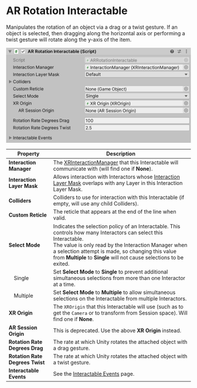 # AR Rotation Interactable

Manipulates the rotation of an object via a drag or a twist gesture. If an object is selected, then dragging along the horizontal axis or performing a twist gesture will rotate along the y-axis of the item.

![ARRotationInteractable component](images/ar-rotation-interactable.png)

| **Property** | **Description** |
|---|---|
| **Interaction Manager** | The [XRInteractionManager](xr-interaction-manager.md) that this Interactable will communicate with (will find one if **None**). |
| **Interaction Layer Mask** | Allows interaction with Interactors whose [Interaction Layer Mask](interaction-layers.md) overlaps with any Layer in this Interaction Layer Mask. |
| **Colliders** | Colliders to use for interaction with this Interactable (if empty, will use any child Colliders). |
| **Custom Reticle** | The reticle that appears at the end of the line when valid. |
| **Select Mode** | Indicates the selection policy of an Interactable. This controls how many Interactors can select this Interactable.<br />The value is only read by the Interaction Manager when a selection attempt is made, so changing this value from **Multiple** to **Single** will not cause selections to be exited. |
| &emsp;Single | Set **Select Mode** to **Single** to prevent additional simultaneous selections from more than one Interactor at a time. |
| &emsp;Multiple | Set **Select Mode** to **Multiple** to allow simultaneous selections on the Interactable from multiple Interactors. |
| **XR Origin** | The `XROrigin` that this Interactable will use (such as to get the `Camera` or to transform from Session space). Will find one if **None**. |
| **AR Session Origin** | This is deprecated. Use the above **XR Origin** instead. |
| **Rotation Rate Degrees Drag** | The rate at which Unity rotates the attached object with a drag gesture. |
| **Rotation Rate Degrees Twist** | The rate at which Unity rotates the attached object with a twist gesture. |
| **Interactable Events** | See the [Interactable Events](interactable-events.md) page. |